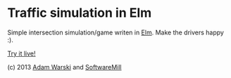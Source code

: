 Traffic simulation in Elm
=========================

Simple intersection simulation/game writen in [Elm](http://elm-lang.org/). Make the drivers happy :).

[Try it live!](http://www.warski.org/traffic/)

\(c\) 2013 [Adam Warski](http://warski.org/) and [SoftwareMill](https://softwaremill.com/)  
